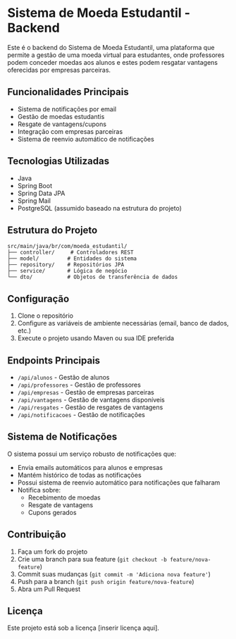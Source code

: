 # Sistema de Moeda Estudantil - Backend

Este é o backend do Sistema de Moeda Estudantil, uma plataforma que permite a gestão de uma moeda virtual para estudantes, onde professores podem conceder moedas aos alunos e estes podem resgatar vantagens oferecidas por empresas parceiras.

## Funcionalidades Principais

- Sistema de notificações por email
- Gestão de moedas estudantis
- Resgate de vantagens/cupons
- Integração com empresas parceiras
- Sistema de reenvio automático de notificações

## Tecnologias Utilizadas

- Java
- Spring Boot
- Spring Data JPA
- Spring Mail
- PostgreSQL (assumido baseado na estrutura do projeto)

## Estrutura do Projeto

```
src/main/java/br/com/moeda_estudantil/
├── controller/     # Controladores REST
├── model/         # Entidades do sistema
├── repository/    # Repositórios JPA
├── service/       # Lógica de negócio
└── dto/           # Objetos de transferência de dados
```

## Configuração

1. Clone o repositório
2. Configure as variáveis de ambiente necessárias (email, banco de dados, etc.)
3. Execute o projeto usando Maven ou sua IDE preferida

## Endpoints Principais

- `/api/alunos` - Gestão de alunos
- `/api/professores` - Gestão de professores
- `/api/empresas` - Gestão de empresas parceiras
- `/api/vantagens` - Gestão de vantagens disponíveis
- `/api/resgates` - Gestão de resgates de vantagens
- `/api/notificacoes` - Gestão de notificações

## Sistema de Notificações

O sistema possui um serviço robusto de notificações que:

- Envia emails automáticos para alunos e empresas
- Mantém histórico de todas as notificações
- Possui sistema de reenvio automático para notificações que falharam
- Notifica sobre:
  - Recebimento de moedas
  - Resgate de vantagens
  - Cupons gerados

## Contribuição

1. Faça um fork do projeto
2. Crie uma branch para sua feature (`git checkout -b feature/nova-feature`)
3. Commit suas mudanças (`git commit -m 'Adiciona nova feature'`)
4. Push para a branch (`git push origin feature/nova-feature`)
5. Abra um Pull Request

## Licença

Este projeto está sob a licença [inserir licença aqui].

